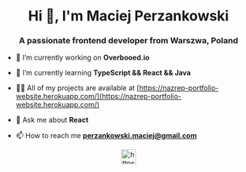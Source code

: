 <h1 align="center">Hi 👋, I'm Maciej Perzankowski</h1>
<h3 align="center">A passionate frontend developer from Warszwa, Poland</h3>

- 🔭 I’m currently working on **Overbooed.io**

- 🌱 I’m currently learning **TypeScript && React && Java**

- 👨‍💻 All of my projects are available at [https://nazrep-portfolio-website.herokuapp.com/](https://nazrep-portfolio-website.herokuapp.com/)

- 💬 Ask me about **React**

- 📫 How to reach me **perzankowski.maciej@gmail.com**


<p align="center">
<a href="https://linkedin.com/in/https://www.linkedin.com/in/maciej-perzankowski" target="blank"><img align="center" src="https://cdn.jsdelivr.net/npm/simple-icons@3.0.1/icons/linkedin.svg" alt="https://www.linkedin.com/in/maciej-perzankowski/" height="30" width="30" /></a>
</p>


